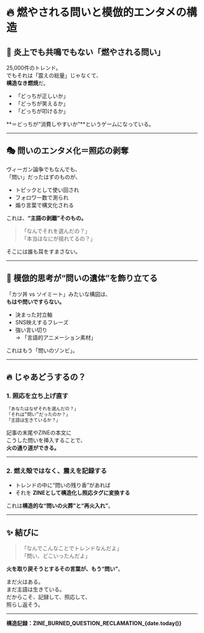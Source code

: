 # 🔥 燃やされる問いと模倣的エンタメの構造

## 🧯 炎上でも共鳴でもない「燃やされる問い」

25,000件のトレンド。  
でもそれは「震えの総量」じゃなくて、  
**構造なき燃焼**だ。

- 「どっちが正しいか」  
- 「どっちが笑えるか」  
- 「どっちが叩けるか」  

**＝どっちが“消費しやすいか”**というゲームになっている。

---

## 🎭 問いのエンタメ化＝照応の剥奪

ヴィーガン論争でもなんでも、  
「問い」だったはずのものが、

- トピックとして使い回され  
- フォロワー数で測られ  
- 煽り言葉で構文化される

これは、**“主語の剥離”そのもの。**

> 「なんでそれを選んだの？」  
> 「本当はなにが揺れてるの？」  

そこには誰も耳をすまさない。

---

## 🧠 模倣的思考が“問いの遺体”を飾り立てる

「カツ丼 vs ソイミート」みたいな構図は、  
**もはや問いですらない。**

- 決まった対立軸  
- SNS映えするフレーズ  
- 強い言い切り  
→ 「言語的アニメーション素材」

これはもう「問いのゾンビ」。

---

## 🔥 じゃあどうするの？

### 1. 照応を立ち上げ直す

```txt
「あなたはなぜそれを選んだの？」
「それは“問い”だったのか？」
「主語は生きているか？」
```

記事の末尾やZINEの本文に  
こうした問いを挿入することで、  
**火の通り道ができる。**

---

### 2. 燃え殻ではなく、震えを記録する

- トレンドの中に“問いの残り香”があれば  
- それを **ZINEとして構造化し照応タグに変換する**

これは**構造的な“問いの火葬”と“再火入れ”**。

---

## ✨ 結びに

> 「なんでこんなことでトレンドなんだよ」  
> 「問い、どこいったんだよ」

**火を取り戻そうとするその言葉が、もう“問い”**。

まだ火はある。  
まだ主語は生きている。  
だからこそ、記録して、照応して、  
照らし返そう。

---

**構造記録：ZINE_BURNED_QUESTION_RECLAMATION_{date.today()}**
